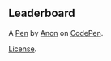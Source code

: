 Leaderboard
-----------


A [Pen](http://codepen.io/gphalen/pen/JNePzR) by [Anon](http://codepen.io/gphalen) on [CodePen](http://codepen.io/).

[License](http://codepen.io/gphalen/pen/JNePzR/license).